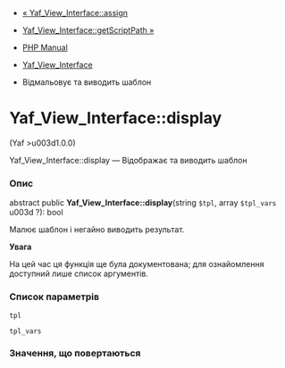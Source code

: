 - [« Yaf_View_Interface::assign](yaf-view-interface.assign.md)
- [Yaf_View_Interface::getScriptPath
»](yaf-view-interface.getscriptpath.md)

- [PHP Manual](index.md)
- [Yaf_View_Interface](class.yaf-view-interface.md)
- Відмальовує та виводить шаблон

# Yaf_View_Interface::display

(Yaf \>u003d1.0.0)

Yaf_View_Interface::display — Відображає та виводить шаблон

### Опис

abstract public **Yaf_View_Interface::display**(string `$tpl`, array
`$tpl_vars` u003d ?): bool

Малює шаблон і негайно виводить результат.

**Увага**

На цей час ця функція ще була документована; для
ознайомлення доступний лише список аргументів.

### Список параметрів

`tpl`

`tpl_vars`

### Значення, що повертаються
